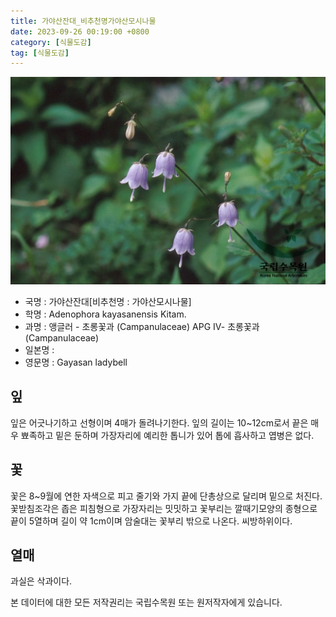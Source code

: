 ```yaml
---
title: 가야산잔대_비추천명가야산모시나물
date: 2023-09-26 00:19:00 +0800
category: [식물도감]
tag: [식물도감]
---
```




![가야산잔대[비추천명 : 가야산모시나물]](/assets/img/fileUpload/plants/basic/Campanulaceae/Adenophora/10768/10768_2_th2.jpg)
- 국명 : 가야산잔대[비추천명 : 가야산모시나물]
- 학명 : Adenophora kayasanensis Kitam.
- 과명 : 앵글러 - 초롱꽃과 (Campanulaceae) APG Ⅳ- 초롱꽃과 (Campanulaceae)
- 일본명 : 
- 영문명 : Gayasan ladybell


## 잎
잎은 어긋나기하고 선형이며 4매가 돌려나기한다. 잎의 길이는 10~12cm로서 끝은 매우 뾰족하고 밑은 둔하며 가장자리에 예리한 톱니가 있어 톱에 흡사하고 엽병은 없다.
## 꽃
꽃은 8~9월에 연한 자색으로 피고 줄기와 가지 끝에 단총상으로 달리며 밑으로 처진다. 꽃받침조각은 좁은 피침형으로 가장자리는 밋밋하고 꽃부리는 깔때기모양의 종형으로 끝이 5열하며 길이 약 1cm이며 암술대는 꽃부리 밖으로 나온다. 씨방하위이다.
## 열매
과실은 삭과이다.






본 데이터에 대한 모든 저작권리는 국립수목원 또는 원저작자에게 있습니다.
